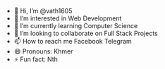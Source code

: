 - 👋 Hi, I’m @vath1605
- 👀 I’m interested in Web Development 
- 🌱 I’m currently learning Computer Science 
- 💞️ I’m looking to collaborate on Full Stack Projects
- 📫 How to reach me Facebook Telegram 
- 😄 Pronouns: Khmer
- ⚡ Fun fact: Nth

<!---
vath1605/vath1605 is a ✨ special ✨ repository because its `README.md` (this file) appears on your GitHub profile.
You can click the Preview link to take a look at your changes.
--->
